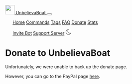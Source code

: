 <nav class="navbar navbar-expand-md fixed-top">
<a class="navbar-brand" href="/">
<img src="https://cdn.discordapp.com/avatars/292953664492929025/8951dae4df1ff9771be538065b3ea8ed.png?size&#x3D;128" width="30" height="30" class="d-inline-block align-top" alt="">
UnbelievaBoat
</a>
<button class="navbar-toggler navbar-toggler-right" type="button" data-toggle="collapse" data-target="#navbarNavDropdown" aria-controls="navbarNavDropdown" aria-expanded="false" aria-label="Toggle navigation">
<span class="navbar-toggler-icon"></span>
</button>
<div id="navbarNavDropdown" class="navbar-collapse collapse">
<ul class="navbar-nav mr-auto">
<a class="nav-link" href="/">Home</a>
<a class="nav-link active" href="/commands">Commands</a>
<a class="nav-link" href="/tags">Tags</a>
<a class="nav-link" href="/faq">FAQ</a>
<a class="nav-link" href="/donate">Donate</a>
<a class="nav-link" href="/stats">Stats</a>
</ul>
<ul class="navbar-nav">
<a class="nav-link" target="_top" href="/invite">Invite Bot</a>
<a class="nav-link" target="_parent" href="/support">Support Server</a>
<a class="nav-link hidden-md-down" id="lightswitch">
<img src="/media/moon.svg" style="width: 18px;" id="lightswitch_image">
</a>
</ul>
</div>
</nav>

# Donate to UnbelievaBoat

Unfortunately, we were unable to back up the donate page.

However, you can go to the PayPal page [here](https://www.paypal.me/UnbBot).

